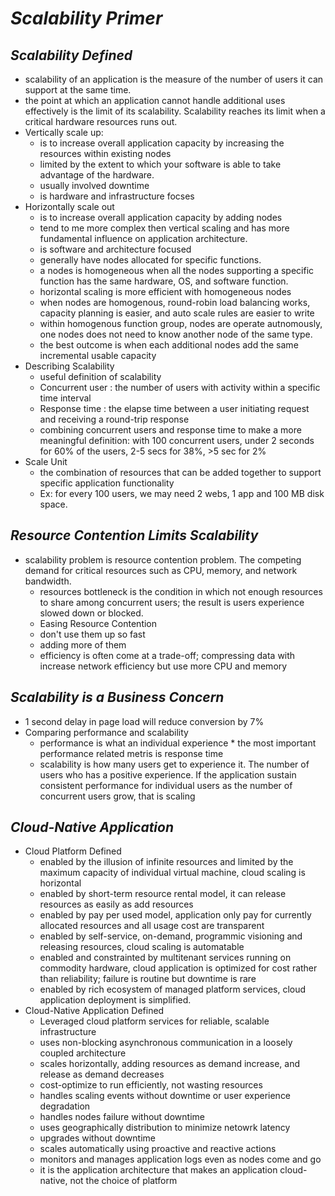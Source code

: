# *Scalability Primer*
## *Scalability Defined*
  * scalability of an application is the measure of the number of users it can support at the same time.
  * the point at which an application cannot handle additional uses effectively is the limit of its scalability. Scalability reaches its limit when a critical hardware resources runs out.
  * Vertically scale up:
	 - is to increase overall application capacity by increasing the resources within existing nodes
	 - limited by the extent to which your software is able to take advantage of the hardware.
	 - usually involved downtime
	 - is hardware and infrastructure focses
  * Horizontally scale out
    - is to increase overall application capacity by adding nodes
    - tend to me more complex then vertical scaling and has more fundamental influence on application architecture.
    - is software and architecture focused
    - generally have nodes allocated for specific functions. 
  	- a nodes is homogeneous when all the nodes supporting a specific function has the same hardware, OS, and software function. 
  	- horizontal scaling is more efficient with homogeneous nodes
  	- when nodes are homogenous, round-robin load balancing works, capacity planning is easier, and auto scale rules are easier to write
  	- within homogenous function group, nodes are operate autnomously, one nodes does not need to know another node of the same type.
  	- the best outcome is when each additional nodes add the same incremental usable capacity
  * Describing Scalability
    - useful definition of scalability
	* Concurrent user : the number of users with activity within a specific time interval 
	* Response time : the elapse time between a user initiating request and receiving a round-trip response
	* combining concurrent users and response time to make a more meaningful definition: with 100 concurrent users, under 2 seconds for 60% of the users, 2-5 secs for 38%, >5 sec for 2%
  * Scale Unit
    - the combination of resources that can be added together to support specific application functionality
    - Ex: for every 100 users, we may need 2 webs, 1 app and 100 MB disk space. 

## *Resource Contention Limits Scalability*
  * scalability problem is resource contention problem. The competing demand for critical resources such as CPU, memory, and network bandwidth.
	* resources bottleneck is the condition in which not enough resources to share among concurrent users; the result is users experience slowed down or blocked.
	* Easing Resource Contention
	- don't use them up so fast
	- adding more of them
	- efficiency is often come at a trade-off; compressing data with increase network efficiency but use more CPU and memory

## *Scalability is a Business Concern*
  * 1 second delay in page load will reduce conversion by 7%
  * Comparing performance and scalability
    - performance is what an individual experience
		  * the most important performance related metris is response time
    - scalability is how many users get to experience it. The number of users who has a positive experience. If the application sustain consistent performance for individual users as the number of concurrent users grow, that is scaling

## *Cloud-Native Application*
  * Cloud Platform Defined
    - enabled by the illusion of infinite resources and limited by the maximum capacity of individual virtual machine, cloud scaling is horizontal
    - enabled by short-term resource rental model, it can release resources as easily as add resources
    - enabled by pay per used model, application only pay for currently allocated resources and all usage cost are transparent
    - enabled by self-service, on-demand, programmic visioning and releasing resources, cloud scaling is automatable
    - enabled and constrainted by multitenant services running on commodity hardware, cloud application is optimized for cost rather than reliability; failure is routine but downtime is rare
    - enabled by rich ecosystem of managed platform services, cloud application deployment is simplified.
  * Cloud-Native Application Defined
    - Leveraged cloud platform services for reliable, scalable infrastructure
    - uses non-blocking asynchronous communication in a loosely coupled architecture 
    - scales horizontally, adding resources as demand increase, and release as demand decreases
    - cost-optimize to run efficiently, not wasting resources
    - handles scaling events without downtime or user experience degradation
    - handles nodes failure without downtime 
    - uses geographically distribution to minimize netowrk latency
    - upgrades without downtime
    - scales automatically using proactive and reactive actions
    - monitors and manages application logs even as nodes come and go
    - it is the application architecture that makes an application cloud-native, not the choice of platform
		 
    
		  